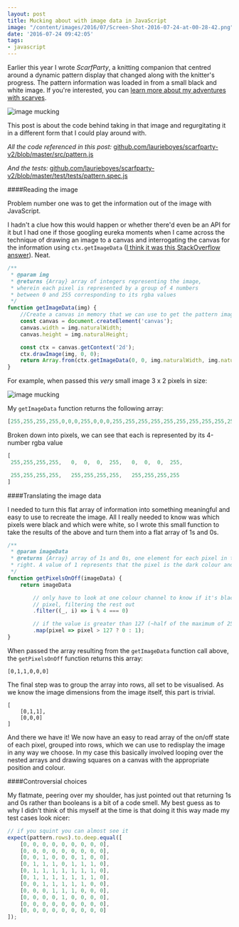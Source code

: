 ```yaml
---
layout: post
title: Mucking about with image data in JavaScript
image: "/content/images/2016/07/Screen-Shot-2016-07-24-at-00-28-42.png"
date: '2016-07-24 09:42:05'
tags:
- javascript
---
```


Earlier this year I wrote _ScarfParty_, a knitting companion that centred around a dynamic pattern display that changed along with the knitter's progress. The pattern information was loaded in from a small black and white image. If you're interested, you can [learn more about my adventures with scarves](/tags.html#the-christmas-fam-scarf).

![image mucking](http://static.lrnk.co.uk/blog-content/playing-with-image-data/image-mucking.png)

This post is about the code behind taking in that image and regurgitating it in a different form that I could play around with.

_All the code referenced in this post:_ [github.com/laurieboyes/scarfparty-v2/blob/master/src/pattern.js](https://github.com/laurieboyes/scarfparty-v2/blob/master/src/pattern.js)

_And the tests:_ [github.com/laurieboyes/scarfparty-v2/blob/master/test/tests/pattern.spec.js](https://github.com/laurieboyes/scarfparty-v2/blob/master/test/tests/pattern.spec.js)

####Reading the image

Problem number one was to get the information out of the image with JavaScript.

I hadn't a clue how this would happen or whether there'd even be an API for it but I had one if those googling eureka moments when I came across the technique of drawing an image to a canvas and interrogating the canvas for the information using `ctx.getImageData` ([I think it was this StackOverflow answer](http://stackoverflow.com/a/17789253/1841845)). Neat.

```javascript
/**
 * @param img
 * @returns {Array} array of integers representing the image, 
 * wherein each pixel is represented by a group of 4 numbers
 * between 0 and 255 corresponding to its rgba values
 */
function getImageData(img) {
    //Create a canvas in memory that we can use to get the pattern image data
    const canvas = document.createElement('canvas');
    canvas.width = img.naturalWidth;
    canvas.height = img.naturalHeight;

    const ctx = canvas.getContext('2d');
    ctx.drawImage(img, 0, 0);
    return Array.from(ctx.getImageData(0, 0, img.naturalWidth, img.naturalHeight).data);
}
```
<span class="paragraph-space-forcer"></span>
For example, when passed this _very_ small image 3 x 2 pixels in size:

![image mucking](http://static.lrnk.co.uk/blog-content/playing-with-image-data/tiny-image.png)

My `getImageData` function returns the following array:

```javascript
[255,255,255,255,0,0,0,255,0,0,0,255,255,255,255,255,255,255,255,255,255,255,255,255]
```
<span class="paragraph-space-forcer"></span>

Broken down into pixels, we can see that each is represented by its 4-number rgba value

```javascript
[
 255,255,255,255,   0,  0,  0,  255,   0,  0,  0,  255,

 255,255,255,255,   255,255,255,255,   255,255,255,255
]
```

<span class="paragraph-space-forcer"></span>
####Translating the image data

I needed to turn this flat array of information into something meaningful and easy to use to recreate the image. All I really needed to know was which pixels were black and which were white, so I wrote this small function to take the results of the above and turn them into a flat array of 1s and 0s.

```javascript
/**
 * @param imageData
 * @returns {Array} array of 1s and 0s, one element for each pixel in the pattern, read one row at a time from left to
 * right. A value of 1 represents that the pixel is the dark colour and 0 that it is light
 */
function getPixelsOnOff(imageData) {
    return imageData

        // only have to look at one colour channel to know if it's black or white, so just look at the red of each
        // pixel, filtering the rest out
        .filter((_, i) => i % 4 === 0)

        // if the value is greater than 127 (~half of the maximum of 255) it's light, else it's dark
        .map(pixel => pixel > 127 ? 0 : 1);
}
```
<span class="paragraph-space-forcer"></span>
When passed the array resulting from the `getImageData` function call above, the `getPixelsOnOff` function returns this array:
```
[0,1,1,0,0,0]
```
<span class="paragraph-space-forcer"></span>

The final step was to group the array into rows, all set to be visualised. As we know the image dimensions from the image itself, this part is trivial.

```
[
    [0,1,1],
    [0,0,0]
]
```
<span class="paragraph-space-forcer"></span>

And there we have it! We now have an easy to read array of the on/off state of each pixel, grouped into rows, which we can use to redisplay the image in any way we choose. In my case this basically involved looping over the nested arrays and drawing squares on a canvas with the appropriate position and colour.

####Controversial choices

My flatmate, peering over my shoulder, has just pointed out that returning 1s and 0s rather than booleans is a bit of a code smell. My best guess as to why I didn't think of this myself at the time is that doing it this way made my test cases look nicer:

```javascript
// if you squint you can almost see it
expect(pattern.rows).to.deep.equal([
	[0, 0, 0, 0, 0, 0, 0, 0, 0],
	[0, 0, 0, 0, 0, 0, 0, 0, 0],
	[0, 0, 1, 0, 0, 0, 1, 0, 0],
	[0, 1, 1, 1, 0, 1, 1, 1, 0],
	[0, 1, 1, 1, 1, 1, 1, 1, 0],
	[0, 1, 1, 1, 1, 1, 1, 1, 0],
	[0, 0, 1, 1, 1, 1, 1, 0, 0],
	[0, 0, 0, 1, 1, 1, 0, 0, 0],
	[0, 0, 0, 0, 1, 0, 0, 0, 0],
	[0, 0, 0, 0, 0, 0, 0, 0, 0],
	[0, 0, 0, 0, 0, 0, 0, 0, 0]
]);
```